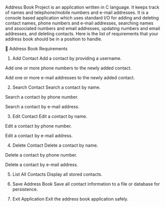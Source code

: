Address Book Project is an application written in C language. It keeps track of names and telephone/mobile numbers and e-mail addresses. It is a console based application which uses standard I/O for adding and deleting contact names, phone numbers and e-mail addresses, searching names and associated numbers and email addresses, updating numbers and email addresses, and deleting contacts.
Here is the list of requirements that your address book should be in a position to handle.     

📘 Address Book Requirements
1. Add Contact
Add a contact by providing a username.

Add one or more phone numbers to the newly added contact.

Add one or more e-mail addresses to the newly added contact.

2. Search Contact
Search a contact by name.

Search a contact by phone number.

Search a contact by e-mail address.

3. Edit Contact
Edit a contact by name.

Edit a contact by phone number.

Edit a contact by e-mail address.

4. Delete Contact
Delete a contact by name.

Delete a contact by phone number.

Delete a contact by e-mail address.

5. List All Contacts
Display all stored contacts.

6. Save Address Book
Save all contact information to a file or database for persistence.

7. Exit Application
Exit the address book application safely.

